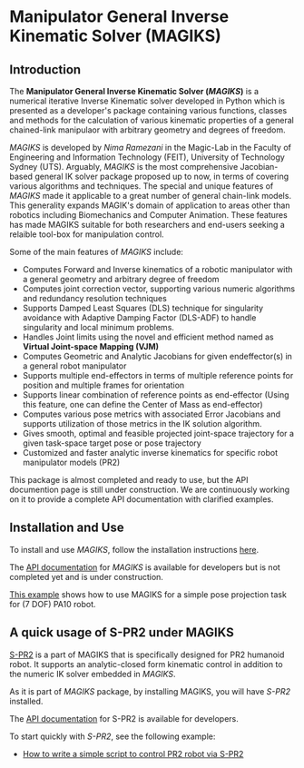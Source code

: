 # Manipulator General Inverse Kinematic Solver (MAGIKS)

## Introduction
The **Manipulator General Inverse Kinematic Solver (_MAGIKS_)**
is a numerical iterative Inverse Kinematic solver developed in Python 
which is presented as a developer's package containing various functions, classes and methods 
for the calculation of various kinematic properties of a general chained-link manipulaor 
with arbitrary geometry and degrees of freedom. 

*MAGIKS* is developed by *Nima Ramezani* in the Magic-Lab in the Faculty of Engineering and Information Technology (FEIT), University of Technology Sydney (UTS).
Arguably, *MAGIKS* is the most comprehensive Jacobian-based general IK solver package proposed up to now, 
in terms of covering various algorithms and techniques. 
The special and unique features of *MAGIKS* made it applicable to a great number of general chain-link models.
This generality expands MAGIK's domain of application to areas other than robotics including Biomechanics and Computer Animation.
These features has made MAGIKS suitable for both researchers and end-users seeking a relaible tool-box for manipulation control.

Some of the main features of *MAGIKS* include:

* Computes Forward and Inverse kinematics of a robotic manipulator with a general geometry and arbitrary degree of freedom
* Computes joint correction vector, supporting various numeric algorithms and redundancy resolution techniques
* Supports Damped Least Squares (DLS) technique for singularity avoidance with Adaptive Damping Factor (DLS-ADF)
  to handle singularity and local minimum problems.  
* Handles Joint limits using the novel and efficient method named as **Virtual Joint-space Mapping (VJM)**
* Computes Geometric and Analytic Jacobians for given endeffector(s) in a general robot manipulator
* Supports multiple end-effectors in terms of multiple reference points for 
  position and multiple frames for orientation
* Supports linear combination of reference points as end-effector (Using this feature, one can define the Center of Mass as end-effector)
* Computes various pose metrics with associated Error Jacobians and 
  supports utilization of those metrics in the IK solution algorithm.
* Gives smooth, optimal and feasible projected joint-space trajectory for a given task-space target pose or pose trajectory
* Customized and faster analytic inverse kinematics for specific robot manipulator models (PR2)

This package is almost completed and ready to use, but the API documention page is still under construction.
We are continuously working on it to provide a complete API documentation with clarified examples.

## Installation and Use

To install and use *MAGIKS*, follow the installation instructions [here](http://uts-magic-lab/Magiks/tree/master/documentation/magiks/install_magiks.md). 

The [API documentation](http://uts-magic-lab.github.io/Magiks/index.html)
for *MAGIKS* is available for developers but is not completed yet and is under construction. 

[This example](http://uts-magic-lab/Magiks/tree/master/documentation/magiks/example_1.md) shows how to use MAGIKS for a simple pose projection task for 
(7 DOF) PA10 robot.

## A quick usage of S-PR2 under MAGIKS

[S-PR2](http://uts-magic-lab/Magiks/tree/master/documentation/s-pr2/README.md)
is a part of MAGIKS that is specifically designed for PR2 humanoid robot.
It supports an analytic-closed form kinematic control in addition to the numeric IK solver embedded in *MAGIKS*. 

As it is part of *MAGIKS* package, by installing MAGIKS, you will have *S-PR2* installed. 

The [API documentation](http://uts-magic-lab.github.io/Magiks/namespacemagiks_1_1specific__geometries_1_1pr2.html)
for S-PR2 is available for developers.

To start quickly with *S-PR2*, see the following example:

* [How to write a simple script to control PR2 robot via S-PR2](http://uts-magic-lab/Magiks/tree/master/documentation/s-pr2/example_1.md)


